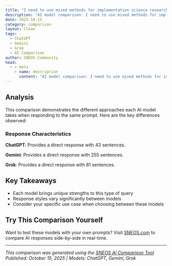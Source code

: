 ```yaml
---
title: "I need to use mixed methods for implementation science research. Help me: 1) Measure implementation outcomes quantitatively (adoption"
description: "AI model comparison: I need to use mixed methods for implementation science research. Help me: 1) Measure implementation ..."
date: 2025-10-15
category: comparison
layout: Clean
tags:
  - ChatGPT
  - Gemini
  - Grok
  - AI Comparison
author: SNEOS Community
head:
  - - meta
    - name: description
      content: "AI model comparison: I need to use mixed methods for implementation science research. Help me: 1) Measure implementation outcomes quantitativ..."
---
```


<ChatComparison
  title="I need to use mixed methods for implementation science research. Help me: 1) Measure implementation outcomes quantitatively (adoption"
  prompt="I need to use mixed methods for implementation science research. Help me: 1) Measure implementation outcomes quantitatively (adoption"
  :responses='{"ChatGPT": "When measuring implementation outcomes quantitatively, particularly for the outcome of \u0022adoption,\u0022 it is essential to define what adoption means in your specific context. Adoption generally refers to the extent to which a new practice, intervention, or policy is accepted and utilized by intended users. Here are some steps and methods for quantitatively measuring adoption:\n\n### 1. Define Key Metrics for Adoption\n\n- **Rate of Adoption**: Percentage of intended users who adopt the intervention within a certain period.\n- **Depth of Adoption**: Frequency or intensity of use among those who adopt.\n- **Reach**: Proportion of the target population that has adopted the intervention.\n\n### 2. Create a Measurement Tool\n\nTo assess adoption quantitatively, you need to create a measurement tool. Here are some ideas:\n\n- **Surveys or Questionnaires**: Develop a structured questionnaire measuring:\n  - Awareness of the intervention among potential users.\n  - Intent to use the intervention.\n  - Actual usage data, e.g., number of sessions, frequency of use, etc.\n  \n- **Adoption Scales**: Consider using a Likert scale to assess:\n  - Perceived usefulness.\n  - Ease of use.\n  - Attitude towards the intervention.\n  \n### 3. Data Collection Methods\n\n- **Pre- and Post-Implementation Surveys**: Conduct surveys before and after the implementation phase.\n- **Usage Analytics**: If the intervention is digital (e.g., an app), use analytics to measure actual usage.\n- **Follow-up Interviews**: Collect quantitative data from structured follow-up interviews using predefined metrics.\n\n### 4. Sample Size and Sampling Methods\n\n- Determine the sample size necessary for your study using power analysis, taking into account the expected effect sizes.\n- Use random sampling, stratified sampling, or other methods to ensure that your sample is representative of the target population.\n\n### 5. Analyze the Data\n\n- **Descriptive Statistics**: Calculate means, medians, and frequencies associated with your adoption metrics.\n- **Inferential Statistics**: Conduct t-tests, ANOVA, or regression analyses to examine the relationships between variables affecting adoption.\n- **Compare Groups**: If applicable, compare adoption rates between different demographic groups or settings.\n\n### 6. Reporting Results\n\n- Present results in tables or graphs for clarity.\n- Discuss implications of the adoption rates in the context of broader implementation outcomes and factors affecting adoption.\n\n### Example Metrics\n\n1. **Number of users** who adopted the intervention after a defined period.\n2. **Decision-makers\u0027 endorsement** of the intervention in terms of policies implemented.\n3. **Availability** of resources or trained staff necessary for adoption.\n4. **Costs associated with adoption** (time, training, etc.).\n\n### Conclusion\n\nMeasuring adoption quantitatively involves careful planning and execution. It is crucial to ensure clarity in definitions, robustness in measurement tools, and appropriateness of the analysis methods to genuinely capture the extent and nature of adoption within your implementation science research.", "Gemini": "This is an excellent request! Mixed methods are powerful in implementation science because they allow you to understand *what* happened (quantitative outcomes) and *why* it happened (qualitative insights).\n\nLet\u0027s break this down into the two main parts.\n\n---\n\n## Part 1: Measuring Implementation Outcomes Quantitatively\n\nThe Proctor et al. (2011) taxonomy of implementation outcomes is the gold standard here. For each outcome you listed, I\u0027ll provide a definition, common quantitative metrics, data sources, and key considerations.\n\n**General Considerations for Quantitative Measurement of Implementation Outcomes:**\n\n*   **Standardized Measures:** Where possible, use or adapt existing, validated scales (e.g., for acceptability, appropriateness, feasibility). This enhances comparability across studies.\n*   **Data Sources:** Be strategic about where you\u0027ll get the data (e.g., electronic health records, program logs, surveys, direct observation).\n*   **Baselines:** Whenever possible, collect baseline data to compare changes over time.\n*   **Reliability \u0026 Validity:** Ensure your chosen measures are reliable (consistent) and valid (measure what they\u0027re supposed to measure).\n*   **Context:** Tailor your metrics to the specific intervention, setting, and target population.\n*   **Denominator:** Clearly define the denominator for all proportions and rates (e.g., \u0022X% of *eligible* providers,\u0022 \u0022Y% of *patients who received the intervention*\u0022).\n\n---\n\n### Implementation Outcomes \u0026 Quantitative Metrics:\n\n#### 1. Adoption\n\n*   **Definition:** The proportion of eligible settings, providers, or clients who intend to initiate or actually initiate use of an intervention.\n*   **Quantitative Metrics:**\n    *   **Proportion of Organizations/Sites:** (Number of organizations adopting / Total number of eligible organizations) x 100%.\n    *   **Proportion of Providers/Staff:** (Number of eligible providers adopting / Total number of eligible providers) x 100%.\n    *   **Absolute Number of Adopters:** Count of new users (sites, providers, patients) over a specified period.\n    *   **Rate of Adoption:** (Number of new adopters / Time period) per eligible unit.\n    *   **Enrollment Rates:** For patient-level interventions, the percentage of eligible patients who enroll.\n*   **Data Sources:**\n    *   Program enrollment logs or registries.\n    *   Organizational administrative data.\n    *   Electronic Health Records (EHRs) \u2013 e.g., number of providers who placed a specific order, or number of patients receiving a new service.\n    *   Surveys of organizations/providers (asking about their intent to adopt or actual adoption).\n*   **Considerations:** Clearly define \u0022eligible\u0022 and \u0022adopting.\u0022 Is \u0022adoption\u0022 defined by attending training, using it once, or consistently using it?\n\n#### 2. Fidelity\n\n*   **Definition:** The degree to which an intervention was implemented as intended by the developers.\n*   **Quantitative Metrics:**\n    *   **Adherence to Components:**\n        *   (Number of intervention components delivered / Total number of components designed) x 100%.\n        *   Score on a fidelity checklist (e.g., sum of points for delivered components).\n    *   **Dose Delivered:**\n        *   Number of sessions completed, duration of sessions, frequency of contact.\n        *   Percentage of prescribed dose achieved (e.g., [Actual dose delivered / Intended dose] x 100%).\n    *   **Competence:** Ratings of provider skill or quality of delivery using standardized observational scales.\n    *   **Adaptations:** Number or type of adaptations made (can be quantified by coding qualitative descriptions).\n*   **Data Sources:**\n    *   Direct observation of intervention delivery (e.g., live or recorded sessions).\n    *   Self-report checklists completed by implementers.\n    *   Client/patient report of services received.\n    *   Program logs, administrative data (e.g., number of times a specific protocol was followed in an EHR).\n    *   Intervention manuals/protocols for comparison.\n*   **Considerations:** Requires a clear, manualized description of the intervention. Distinguish between adherence, dose, and competence. Decide how to score adaptations (e.g., necessary vs. unnecessary, critical vs. minor).\n\n#### 3. Sustainment\n\n*   **Definition:** The extent to which an intervention is maintained or institutionalized in a setting after external supports (e.g., funding from a research grant) are removed.\n*   **Quantitative Metrics:**\n    *   **Continued Use:** (Number of sites/providers still using the intervention at X months/years post-implementation / Number of sites/providers who adopted) x 100%.\n    *   **Duration of Use:** Average number of months/years an intervention remains active.\n    *   **Budget Allocation:** Percentage of organizational budget allocated to the intervention over time.\n    *   **Staffing Levels:** Number of staff dedicated to the intervention post-funding.\n    *   **Integration into Routine Practice:** Scores on surveys assessing the degree of institutionalization (e.g., \u0022organizational routinization scale\u0022).\n*   **Data Sources:**\n    *   Longitudinal follow-up surveys with sites/providers.\n    *   Organizational administrative data (budget reports, staffing records).\n    *   EHR data (continued use of specific tools or services).\n    *   Program logs.\n*   **Considerations:** Defining the \u0022post-implementation\u0022 phase and the specific time points for measurement is crucial. What constitutes \u0022sustained\u0022?\n\n#### 4. Penetration\n\n*   **Definition:** The integration of an intervention within a service setting and its subsystems. Often refers to the reach *within* an adopting organization. (Distinct from adoption, which is about whether an organization takes it up at all).\n*   **Quantitative Metrics:**\n    *   **Reach within Adopting Units:** (Number of eligible individuals *within* adopting sites who received the intervention / Total number of eligible individuals *within* adopting sites) x 100%.\n    *   **Coverage:** Percentage of the target population within an adopting system who are exposed to the intervention.\n    *   **Usage Rates:** Frequency or intensity of intervention use by patients/clients in an adopting setting.\n    *   **Spread:** Number of departments or teams within an organization that have integrated the intervention.\n*   **Data Sources:**\n    *   EHRs (e.g., number of patients seen by a specific service, or number of patients who received a specific screening).\n    *   Patient tracking systems.\n    *   Program logs, administrative data from adopting sites.\n    *   Surveys of staff or patients within adopting organizations.\n*   **Considerations:** Requires clear definition of the target population *within* the adopting unit/system. How deep does the intervention need to be integrated to count?\n\n#### 5. Acceptability\n\n*   **Definition:** The perception among implementation stakeholders (e.g., intervention recipients, implementers) that a new treatment, service, practice, or innovation is agreeable, palatable, or satisfactory.\n*   **Quantitative Metrics:**\n    *   **Scores on Standardized Scales:**\n        *   **Acceptability of Intervention Measure (AIM):** A 4-item scale (Likert-type) assessing how acceptable an intervention is perceived to be.\n        *   **Treatment Acceptability/Adherence Scale (TAAS):** Used in some contexts.\n    *   **Satisfaction Scores:** Mean scores on Likert-type scales (e.g., \u0022On a scale of 1-5, how satisfied are you with this intervention?\u0022).\n    *   **Willingness to Recommend:** Percentage of stakeholders who would recommend the intervention to others.\n    *   **Dropout/Refusal Rates:** (Number of individuals refusing/dropping out / Total number offered) x 100% (lower rates suggest higher acceptability).\n*   **Data Sources:**\n    *   Surveys administered to implementers, recipients (patients), and administrators.\n    *   Exit interviews (can be quantified by coding responses or using scales).\n*   **Considerations:** Who is assessing acceptability (patients, providers, administrators)? What aspects of the intervention are they assessing? Ensure anonymity for honest responses.\n\n#### 6. Appropriateness\n\n*   **Definition:** The perceived fit, relevance, or compatibility of the intervention or innovation with a given practice setting, an innovation\u0027s host, or an implementation issue.\n*   **Quantitative Metrics:**\n    *   **Scores on Standardized Scales:**\n        *   **Intervention Appropriateness Measure (IAM):** A 4-item scale (Likert-type) assessing the perceived fit and relevance.\n    *   **Relevance Scores:** Mean scores on Likert-type scales (e.g., \u0022To what extent do you feel this intervention is relevant to your practice?\u0022).\n    *   **Compatibility Scores:** Mean scores on Likert-type scales (e.g., \u0022This intervention is compatible with our existing workflows.\u0022).\n*   **Data Sources:**\n    *   Surveys administered to implementers, recipients, and administrators.\n    *   Structured interviews with stakeholders.\n*   **Considerations:** Similar to acceptability, consider who is assessing and what aspects of appropriateness are being measured (e.g., fit with organizational culture, patient needs, workflow).\n\n#### 7. Feasibility\n\n*   **Definition:** The extent to which an intervention can be successfully carried out within a given setting or system.\n*   **Quantitative Metrics:**\n    *   **Scores on Standardized Scales:**\n        *   **Feasibility of Intervention Measure (FIM):** A 4-item scale (Likert-type) assessing the practicality and ease of implementation.\n    *   **Resource Utilization:**\n        *   Time spent on implementation (e.g., staff hours, training hours).\n        *   Cost of implementation (e.g., staff time, materials, technology).\n    *   **Burden Scores:** Mean scores on Likert-type scales assessing perceived workload or difficulty.\n    *   **Rate of Completion of Tasks:** Percentage of preparatory or implementation tasks completed.\n    *   **Number of Barriers Encountered:** Can be quantified by coding reported barriers and counting frequencies.\n*   **Data Sources:**\n    *   Surveys administered to implementers and administrators.\n    *   Time logs, cost accounting data.\n    *   Project management records.\n    *   Qualitative data (e.g., interviews on barriers) coded quantitatively.\n*   **Considerations:** Feasibility can relate to financial, human, or logistical resources. It\u0027s often assessed prospectively before full-scale implementation or concurrently during piloting.\n\n---\n\n## Part 2: Designing Mixed Methods Approaches\n\nMixed methods designs for implementation science typically follow Creswell\u0027s typologies. The key is how the quantitative (Quan) and qualitative (Qual) data are integrated to answer your research questions.\n\n**General Principles for Mixed Methods Design:**\n\n*   **Rationale:** Clearly state *why* you\u0027re mixing methods (e.g., triangulation, explanation, exploration, development).\n*   **Timing:** Are the methods conducted sequentially (one after the other) or concurrently (at the same time)?\n*   **Weighting:** Is one method given more prominence than the other (e.g., Quan \u003E Qual, Qual \u003E Quan, or equal)?\n*   **Integration:** At what stage are the data merged or connected? (e.g., during data collection, analysis, interpretation).\n*   **Research Questions:** Frame your questions so that they explicitly invite both quantitative and qualitative data.\n\n---\n\n### Mixed Methods Designs \u0026 Application to Implementation Outcomes:\n\n#### 1. Sequential Explanatory Design (Quan -\u003E Qual)\n\n*   **Purpose:** To use qualitative data to explain, elaborate on, or explore unexpected or noteworthy findings from the initial quantitative phase.\n*   **Design:** Collect and analyze quantitative data first. Then, based on those results, design and collect qualitative data to gain deeper understanding.\n*   **Integration:** Connect the qualitative data to specific quantitative findings during interpretation.\n*   **When to Use:**\n    *   When you have clear quantitative hypotheses about implementation outcomes.\n    *   When you want to understand *why* certain outcomes were high or low, or *how* they came to be.\n    *   To explain variations in implementation outcomes across sites or providers.\n\n*   **Example Research Questions \u0026 Application:**\n\n    *   **Overall RQ:** How and why did the implementation of the new patient safety checklist vary across hospital units?\n\n    *   **Quan RQ (Phase 1):** What are the adoption rates, fidelity scores, and perceived appropriateness of the new patient safety checklist across N hospital units?\n        *   **Measures:**\n            *   **Adoption:** % of eligible units using the checklist.\n            *   **Fidelity:** Score on a 10-item checklist completion during direct observation or chart review.\n            *   **Appropriateness:** Mean IAM scores from unit staff.\n        *   **Analysis:** Calculate descriptive statistics, compare means/proportions across units.\n\n    *   **Qual RQ (Phase 2, based on Quan findings):** What organizational, provider, or intervention factors explain the observed variations in checklist adoption, fidelity, and appropriateness, especially in units with notably high or low outcomes?\n        *   **Integration:**\n            *   *If Quan shows low adoption in Unit A but high in Unit B:* Conduct in-depth interviews with staff and managers in Unit A and Unit B to explore perceived barriers (e.g., lack of time, poor fit with workflow, perceived lack of leadership support) and facilitators (e.g., champions, clear communication) respectively.\n            *   *If Quan shows high appropriateness scores but low fidelity:* Use focus groups to understand if staff *believe* it\u0027s a good idea, but face practical challenges in *doing* it correctly (e.g., training gaps, resource constraints).\n        *   **Analysis:** Thematic analysis of qualitative data, looking for themes that directly explain the quantitative results.\n\n#### 2. Convergent Parallel Design (Quan \u002B Qual, simultaneous)\n\n*   **Purpose:** To simultaneously collect and analyze both quantitative and qualitative data to provide a comprehensive understanding of a phenomenon by converging or triangulating findings.\n*   **Design:** Collect and analyze quantitative and qualitative data independently during the same time frame. Then, merge the results during the interpretation phase.\n*   **Integration:** Compare and contrast the findings from both datasets to see if they corroborate, diverge, or complement each other.\n*   **When to Use:**\n    *   When you want to corroborate quantitative findings with qualitative depth.\n    *   To gain different perspectives on the same implementation outcomes.\n    *   To develop a richer, more nuanced understanding than either method could provide alone.\n\n*   **Example Research Questions \u0026 Application:**\n\n    *   **Overall RQ:** What is the acceptability and feasibility of a new telehealth intervention for chronic disease management, and how do providers and patients perceive these aspects?\n\n    *   **Quan RQ (Simultaneous):** What are the mean acceptability and feasibility scores among N providers and M patients using the new telehealth intervention?\n        *   **Measures:**\n            *   **Acceptability:** AIM scores for providers and patients.\n            *   **Feasibility:** FIM scores for providers (e.g., ease of use, time burden).\n        *   **Analysis:** Calculate descriptive statistics, conduct t-tests/ANOVAs.\n\n    *   **Qual RQ (Simultaneous):** What are providers\u0027 and patients\u0027 experiences and perceptions regarding the usefulness, ease of use, and integration challenges of the new telehealth intervention?\n        *   **Measures:** Semi-structured interviews or focus groups with a subset of providers and patients, exploring their experiences with the intervention, perceived benefits, challenges, and general satisfaction.\n        *   **Analysis:** Thematic analysis to identify common themes.\n\n    *   **Integration:**\n        *   *Compare Quan scores with Qual themes:* If quantitative AIM scores are high, do the qualitative interviews reveal specific aspects that are highly valued (e.g., convenience, effectiveness)?\n        *   *If Quan FIM scores are moderate:* Do qualitative interviews reveal specific barriers (e.g., technical glitches, lack of training, integration with EHR) that contribute to the moderate scores?\n        *   *Look for divergence:* If patients report high satisfaction (Quan) but providers report high burden (Qual themes), this highlights important tensions to address. The data sets provide different, but related, insights into the same concepts.\n\n#### 3. Sequential Exploratory Design (Qual -\u003E Quan)\n\n*   **Purpose:** To use qualitative data to explore a phenomenon first, and then use the findings to develop and test quantitative measures or hypotheses in a subsequent quantitative phase.\n*   **Design:** Collect and analyze qualitative data first. Use these findings to inform the development of a quantitative instrument (e.g., survey, checklist) or to identify key variables for a subsequent quantitative study.\n*   **Integration:** The qualitative findings directly shape the design and content of the quantitative phase.\n*   **When to Use:**\n    *   When little is known about a particular implementation challenge or outcome.\n    *   To develop new, context-specific measures for implementation outcomes.\n    *   To identify key constructs or themes from the ground up before measuring them broadly.\n\n*   **Example Research Questions \u0026 Application:**\n\n    *   **Overall RQ:** What are the key factors influencing the sustainment of a peer support program for new mothers in rural clinics, and how prevalent are these factors across multiple clinics?\n\n    *   **Qual RQ (Phase 1):** What factors do clinic staff and program participants identify as critical for the sustainment of the peer support program?\n        *   **Measures:** In-depth interviews and focus groups with staff (nurses, administrators) and participants from a few clinics where the program has been in place for some time. Explore challenges, successes, perceived value, resource allocation, and program adaptations.\n        *   **Analysis:** Thematic analysis to identify emergent themes related to sustainment (e.g., perceived value, staff turnover, funding, leadership support, community engagement).\n\n    *   **Quan RQ (Phase 2, based on Qual findings):** To what extent are the key sustainment factors identified in the qualitative phase present or perceived across a larger sample of rural clinics implementing the peer support program?\n        *   **Integration:** Based on the qualitative themes (e.g., \u0022leadership support,\u0022 \u0022adequate funding,\u0022 \u0022staff champions,\u0022 \u0022integration into workflow\u0022), develop a survey instrument with Likert-type scales or yes/no questions to quantitatively measure the prevalence and perceived strength of these factors related to program sustainment.\n        *   **Measures:** Administer the newly developed survey to a larger sample of rural clinics. Also, collect quantitative sustainment data (e.g., continued program operation, budget allocation, staffing levels) for each clinic.\n        *   **Analysis:** Descriptive statistics for the survey items, correlation/regression analysis to see which factors are significantly associated with higher rates of program sustainment.\n\n---\n\n### Key Considerations for All Mixed Methods Designs in Implementation Science:\n\n1.  **Theoretical Framework:** Always ground your study in an implementation science framework (e.g., CFIR, RE-AIM, PRISM, EPIS). This will help you select relevant implementation outcomes, guide your research questions, and interpret your findings within a broader theoretical context.\n2.  **Sampling:** Be thoughtful about how your quantitative and qualitative samples relate. Are they the same people? Different but linked?\n3.  **Data Analysis:** Plan your analysis concurrently for both data types, considering how you will manage and analyze mixed data effectively.\n4.  **Integration Points:** Clearly articulate *where* and *how* you will integrate your data in each phase of the study. This is the \u0022mixed\u0022 part!\n5.  **Reporting:** Be transparent about your methods and how the different datasets contributed to your overall understanding.\n\nBy carefully considering these elements, you can design a robust mixed methods study that provides both the breadth of quantitative measurement and the depth of qualitative understanding, which is essential for advancing implementation science.", "Grok": "### Measuring Implementation Outcomes Quantitatively in Mixed Methods Research\n\nIn implementation science, mixed methods approaches combine quantitative and qualitative data to provide a comprehensive understanding of how interventions are adopted, implemented, and sustained in real-world settings. Quantitative measurement focuses on objective, numerical indicators to assess outcomes like adoption (the intent or decision by individuals or organizations to initiate an intervention), while qualitative methods can add context, such as barriers or facilitators. Since your query starts with \u0022adoption,\u0022 I\u0027ll focus there first and briefly outline other key outcomes for completeness, drawing from established frameworks like those in Proctor et al. (2011) or the RE-AIM framework.\n\n#### 1. Quantitative Measurement of Adoption\nAdoption quantifies the reach and uptake of an intervention at organizational or provider levels, often using metrics like percentages, rates, or counts. Here\u0027s how to operationalize it:\n\n- **Key Metrics and Indicators**:\n  - **Proportion of Eligible Units Adopting**: Calculate the percentage of target organizations, clinics, or providers who decide to implement the intervention. Formula: (Number of adopting units / Total eligible units) \u00D7 100. For example, in a study of a new clinical guideline, track how many hospitals commit to it within a set timeframe (e.g., 6 months post-training).\n  - **Adoption Rate Over Time**: Use longitudinal data to measure cumulative adoption, such as monthly or quarterly rates. This can be visualized with line graphs or survival analysis (e.g., Kaplan-Meier curves) to show time-to-adoption.\n  - **Reach Among Potential Adopters**: Sub-metric for individual-level adoption, e.g., % of trained providers who start using the intervention in practice. Evidence from studies like Damschroder et al.\u0027s (2009) Consolidated Framework for Implementation Research (CFIR) supports this for tracking early-stage uptake.\n\n- **Data Collection Methods**:\n  - **Surveys/Questionnaires**: Distribute standardized tools like the Stages of Implementation Completion (SIC) scale to self-report adoption status. Items might include binary (yes/no) questions on whether the intervention has been initiated.\n  - **Administrative Data**: Pull from electronic health records (EHRs), logs, or program registries to count adoption events (e.g., number of sites ordering required resources).\n  - **Observational Counts**: Use checklists or audits to verify adoption, such as tracking sign-ups for training sessions.\n\n- **Statistical Analysis**:\n  - Descriptive stats: Means, medians, and confidence intervals for adoption proportions.\n  - Inferential tests: Chi-square for comparing adoption across groups (e.g., urban vs. rural sites) or logistic regression to predict adoption based on variables like organizational size.\n  - Reliability/Validity: Ensure measures align with Proctor\u0027s taxonomy; pilot-test for inter-rater reliability (e.g., Cohen\u0027s kappa \u003E 0.7).\n\nIn mixed methods, pair this with qualitative interviews to explain low adoption rates (e.g., via thematic analysis of perceived complexity).\n\n#### Expanding to Other Implementation Outcomes\nFor a full quantitative assessment in your mixed methods design, measure these complementary outcomes (per Proctor et al., 2011). Each can use similar quantitative approaches:\n\n- **Acceptability**: Provider/organization satisfaction with the intervention. Metric: Mean scores on Likert-scale surveys (e.g., 1-5 scale for \u0022ease of use\u0022). Analyze with t-tests or ANOVA; data from tools like the Acceptability of Intervention Measure (AIM).\n  \n- **Appropriateness**: Perceived fit for the setting. Metric: % agreement on fit via surveys. Use factor analysis to validate multi-item scales.\n\n- **Feasibility**: Ease of delivery. Metric: Time/cost to implement (e.g., hours per session). Track via time-motion studies and analyze with regression models.\n\n- **Fidelity**: Degree of adherence to the intervention protocol. Metric: % of core components delivered correctly (e.g., via observation checklists). Compute fidelity scores and use multilevel modeling for site-level variation.\n\n- **Implementation Cost**: Economic resources used. Metric: Total costs (staff time, materials) in dollars, using activity-based costing. Compare pre/post via paired t-tests.\n\n- **Penetration**: Extent of use within a setting. Metric: % of patient encounters involving the intervention, from EHR data.\n\n- **Sustainability**: Maintenance post-implementation. Metric: % of adopters continuing use at 12-24 months, tracked longitudinally.\n\n#### Integrating into Mixed Methods Design\n- **Sequential or Concurrent Design**: Quantitatively measure outcomes first (e.g., via surveys) to identify patterns, then qualitatively explore (e.g., focus groups on why adoption was low). Or converge data in joint displays for triangulation.\n- **Tools and Resources**: Use RE-AIM (Glasgow et al., 1999) for planning; software like REDCap for data collection and R/SPSS for analysis.\n- **Evidence Base**: These methods are supported by reviews in Implementation Science journal (e.g., Lewis et al., 2019 on outcome measurement). For your research, define outcomes a priori in your protocol to ensure rigor.\n\nIf you provide more details (e.g., your specific intervention or other outcomes like fidelity), I can refine this further!"}' published-date="{DateTime.UtcNow:HH:mm}"
/>

## Analysis

This comparison demonstrates the different approaches each AI model takes when responding to the same prompt. Here are the key differences observed:

### Response Characteristics

**ChatGPT**: Provides a direct response with 43 sentences. 

**Gemini**: Provides a direct response with 255 sentences. 

**Grok**: Provides a direct response with 81 sentences. 

## Key Takeaways

- Each model brings unique strengths to this type of query
- Response styles vary significantly between models
- Consider your specific use case when choosing between these models

## Try This Comparison Yourself

Want to test these models with your own prompts? Visit [SNEOS.com](https://sneos.com) to compare AI responses side-by-side in real-time.

---

*This comparison was generated using the [SNEOS AI Comparison Tool](https://sneos.com)*
*Published: October 15, 2025 | Models: ChatGPT, Gemini, Grok*

